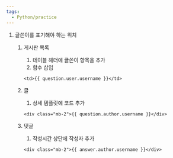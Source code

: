 ```yaml
---
tags:
  - Python/practice
---
```



1. 글쓴이를 표기해야 하는 위치
    1. 게시판 목록
        
        1. 테이블 헤더에 글쓴이 항목을 추가
        2. 함수 삽입
        
        ```
        <td>{{ question.user.username }}</td>
        ```
        
    2. 글
        
        1. 상세 템플릿에 코드 추가
        
        ```
        <div class="mb-2">{{ question.author.username }}</div>
        ```
        
    3. 댓글
        
        1. 작성시간 상단에 작성자 추가
        
        ```
        <div class="mb-2">{{ answer.author.username }}</div>
        ```